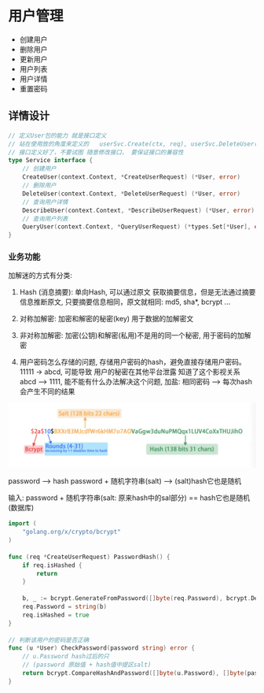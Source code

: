 # 用户管理

+ 创建用户
+ 删除用户
+ 更新用户
+ 用户列表
+ 用户详情
+ 重置密码

## 详情设计

```go
// 定义User包的能力 就是接口定义
// 站在使用放的角度来定义的   userSvc.Create(ctx, req), userSvc.DeleteUser(id)
// 接口定义好了，不要试图 随意修改接口， 要保证接口的兼容性
type Service interface {
	// 创建用户
	CreateUser(context.Context, *CreateUserRequest) (*User, error)
	// 删除用户
	DeleteUser(context.Context, *DeleteUserRequest) (*User, error)
	// 查询用户详情
	DescribeUser(context.Context, *DescribeUserRequest) (*User, error)
	// 查询用户列表
	QueryUser(context.Context, *QueryUserRequest) (*types.Set[*User], error)
}
```

### 业务功能

加解迷的方式有分类:
1. Hash (消息摘要): 单向Hash, 可以通过原文 获取摘要信息，但是无法通过摘要信息推断原文, 只要摘要信息相同，原文就相同: md5, sha*, bcrypt ...
2. 对称加解密: 加密和解密的秘密(key)  用于数据的加解密文
3. 非对称加解密:  加密(公钥)和解密(私用)不是用的同一个秘密, 用于密码的加解密

1. 用户密码怎么存储的问题, 存储用户密码的hash，避免直接存储用户密码。 11111 -> abcd, 可能导致 用户的秘密在其他平台泄露 知道了这个影视关系abcd --> 1111,
   能不能有什么办法解决这个问题, 加盐:   相同密码 --> 每次hash会产生不同的结果

![alt text](image.png)


password --> hash
password + 随机字符串(salt) -->  (salt)hash它也是随机

输入: password + 随机字符串(salt: 原来hash中的sal部分) == hash它也是随机(数据库)

```go
import (
	"golang.org/x/crypto/bcrypt"
)

func (req *CreateUserRequest) PasswordHash() {
	if req.isHashed {
		return
	}

	b, _ := bcrypt.GenerateFromPassword([]byte(req.Password), bcrypt.DefaultCost)
	req.Password = string(b)
	req.isHashed = true
}

// 判断该用户的密码是否正确
func (u *User) CheckPassword(password string) error {
	// u.Password hash过后的只
	// (password 原始值 + hash值中提区salt)
	return bcrypt.CompareHashAndPassword([]byte(u.Password), []byte(password))
}
```
